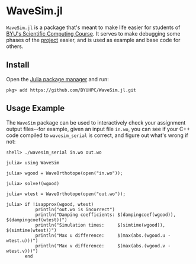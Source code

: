 # WaveSim.jl

`WaveSim.jl` is a package that's meant to make life easier for students of [BYU's Scientific Computing Course](https://byuhpc.github.io/sci-comp-course/). It serves to make debugging some phases of the [project](https://byuhpc.github.io/sci-comp-course/project/overview.html) easier, and is used as example and base code for others.



## Install

Open the [Julia package manager](https://docs.julialang.org/en/v1/stdlib/REPL/#Pkg-mode) and run:

```jldoctest
pkg> add https://github.com/BYUHPC/WaveSim.jl.git
```



## Usage Example

The `WaveSim` package can be used to interactively check your assignment output files--for example, given an input file `in.wo`, you can see if your C++ code compiled to `wavesim_serial` is correct, and figure out what's wrong if not:

```jldoctest
shell> ./wavesim_serial in.wo out.wo

julia> using WaveSim

julia> wgood = WaveOrthotope(open("in.wo"));

julia> solve!(wgood)

julia> wtest = WaveOrthotope(open("out.wo"));

julia> if !isapprox(wgood, wtest)
           println("out.wo is incorrect")
           println("Damping coefficients: $(dampingcoef(wgood)), $(dampingcoef(wtest))")
           println("Simulation times:     $(simtime(wgood)), $(simtime(wtest))")
           println("Max u difference:     $(max(abs.(wgood.u - wtest.u)))")
           println("Max v difference:     $(max(abs.(wgood.v - wtest.v)))")
       end
```

